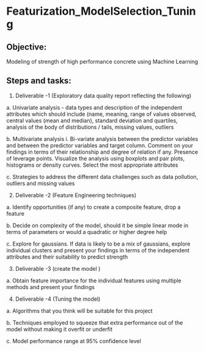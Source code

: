 # Featurization_ModelSelection_Tuning

## Objective:
Modeling of strength of high performance concrete using Machine Learning

## Steps and tasks:
1. Deliverable -1 (Exploratory data quality report reflecting the following)

  a. Univariate analysis - data types and description of the independent attributes which should include (name, meaning, range of values observed, central values (mean        and median), standard deviation and quartiles, analysis of the body of distributions / tails, missing values, outliers
  
  b. Multivariate analysis
    i. Bi-variate analysis between the predictor variables and between the predictor variables and target column. Comment on your findings in terms of their relationship and degree of relation if any. Presence of leverage points. Visualize the analysis using boxplots and pair plots, histograms or density curves. Select the most appropriate attributes
  
  c. Strategies to address the different data challenges such as data pollution, outliers and missing values

2. Deliverable -2 (Feature Engineering techniques)

  a. Identify opportunities (if any) to create a composite feature, drop a feature
  
  b. Decide on complexity of the model, should it be simple linear mode in terms of parameters or would a quadratic or higher degree help
  
  c. Explore for gaussians. If data is likely to be a mix of gaussians, explore individual clusters and present your findings in terms of the independent attributes and their suitability to predict strength

3. Deliverable -3 (create the model )

  a. Obtain feature importance for the individual features using multiple methods and present your findings

4. Deliverable -4 (Tuning the model)

  a. Algorithms that you think will be suitable for this project

  b. Techniques employed to squeeze that extra performance out of the model without making it overfit or underfit
  
  c. Model performance range at 95% confidence level
